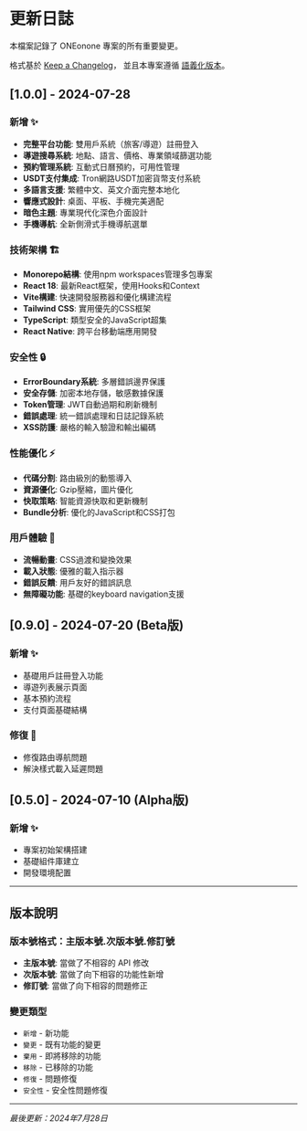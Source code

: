 # 更新日誌

本檔案記錄了 ONEonone 專案的所有重要變更。

格式基於 [Keep a Changelog](https://keepachangelog.com/zh-TW/1.0.0/)，
並且本專案遵循 [語義化版本](https://semver.org/lang/zh-TW/)。

## [1.0.0] - 2024-07-28

### 新增 ✨
- **完整平台功能**: 雙用戶系統（旅客/導遊）註冊登入
- **導遊搜尋系統**: 地點、語言、價格、專業領域篩選功能
- **預約管理系統**: 互動式日曆預約，可用性管理
- **USDT支付集成**: Tron網路USDT加密貨幣支付系統
- **多語言支援**: 繁體中文、英文介面完整本地化
- **響應式設計**: 桌面、平板、手機完美適配
- **暗色主題**: 專業現代化深色介面設計
- **手機導航**: 全新側滑式手機導航選單

### 技術架構 🏗️
- **Monorepo結構**: 使用npm workspaces管理多包專案
- **React 18**: 最新React框架，使用Hooks和Context
- **Vite構建**: 快速開發服務器和優化構建流程
- **Tailwind CSS**: 實用優先的CSS框架
- **TypeScript**: 類型安全的JavaScript超集
- **React Native**: 跨平台移動端應用開發

### 安全性 🔒
- **ErrorBoundary系統**: 多層錯誤邊界保護
- **安全存儲**: 加密本地存儲，敏感數據保護
- **Token管理**: JWT自動過期和刷新機制
- **錯誤處理**: 統一錯誤處理和日誌記錄系統
- **XSS防護**: 嚴格的輸入驗證和輸出編碼

### 性能優化 ⚡
- **代碼分割**: 路由級別的動態導入
- **資源優化**: Gzip壓縮，圖片優化
- **快取策略**: 智能資源快取和更新機制
- **Bundle分析**: 優化的JavaScript和CSS打包

### 用戶體驗 🎨
- **流暢動畫**: CSS過渡和變換效果
- **載入狀態**: 優雅的載入指示器
- **錯誤反饋**: 用戶友好的錯誤訊息
- **無障礙功能**: 基礎的keyboard navigation支援

## [0.9.0] - 2024-07-20 (Beta版)

### 新增 ✨
- 基礎用戶註冊登入功能
- 導遊列表展示頁面
- 基本預約流程
- 支付頁面基礎結構

### 修復 🐛
- 修復路由導航問題
- 解決樣式載入延遲問題

## [0.5.0] - 2024-07-10 (Alpha版)

### 新增 ✨
- 專案初始架構搭建
- 基礎組件庫建立
- 開發環境配置

---

## 版本說明

### 版本號格式：主版本號.次版本號.修訂號

- **主版本號**: 當做了不相容的 API 修改
- **次版本號**: 當做了向下相容的功能性新增
- **修訂號**: 當做了向下相容的問題修正

### 變更類型

- `新增` - 新功能
- `變更` - 既有功能的變更
- `棄用` - 即將移除的功能
- `移除` - 已移除的功能
- `修復` - 問題修復
- `安全性` - 安全性問題修復

---

*最後更新：2024年7月28日*